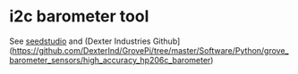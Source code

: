 # i2c barometer tool

See [seedstudio](http://wiki.seeedstudio.com/Grove-Barometer-High-Accuracy/) and (Dexter Industries Github](https://github.com/DexterInd/GrovePi/tree/master/Software/Python/grove_barometer_sensors/high_accuracy_hp206c_barometer)

